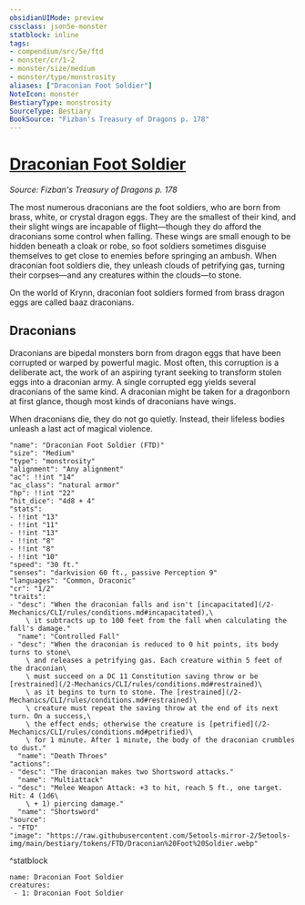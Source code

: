 ```yaml
---
obsidianUIMode: preview
cssclass: json5e-monster
statblock: inline
tags:
- compendium/src/5e/ftd
- monster/cr/1-2
- monster/size/medium
- monster/type/monstrosity
aliases: ["Draconian Foot Soldier"]
NoteIcon: monster
BestiaryType: monstrosity
SourceType: Bestiary
BookSource: "Fizban's Treasury of Dragons p. 178"
---
```

# [Draconian Foot Soldier](2-Mechanics/CLI/bestiary/monstrosity/draconian-foot-soldier-ftd.md)
*Source: Fizban's Treasury of Dragons p. 178*  

The most numerous draconians are the foot soldiers, who are born from brass, white, or crystal dragon eggs. They are the smallest of their kind, and their slight wings are incapable of flight—though they do afford the draconians some control when falling. These wings are small enough to be hidden beneath a cloak or robe, so foot soldiers sometimes disguise themselves to get close to enemies before springing an ambush. When draconian foot soldiers die, they unleash clouds of petrifying gas, turning their corpses—and any creatures within the clouds—to stone.

On the world of Krynn, draconian foot soldiers formed from brass dragon eggs are called baaz draconians.

## Draconians

Draconians are bipedal monsters born from dragon eggs that have been corrupted or warped by powerful magic. Most often, this corruption is a deliberate act, the work of an aspiring tyrant seeking to transform stolen eggs into a draconian army. A single corrupted egg yields several draconians of the same kind. A draconian might be taken for a dragonborn at first glance, though most kinds of draconians have wings.

When draconians die, they do not go quietly. Instead, their lifeless bodies unleash a last act of magical violence.

```statblock
"name": "Draconian Foot Soldier (FTD)"
"size": "Medium"
"type": "monstrosity"
"alignment": "Any alignment"
"ac": !!int "14"
"ac_class": "natural armor"
"hp": !!int "22"
"hit_dice": "4d8 + 4"
"stats":
- !!int "13"
- !!int "11"
- !!int "13"
- !!int "8"
- !!int "8"
- !!int "10"
"speed": "30 ft."
"senses": "darkvision 60 ft., passive Perception 9"
"languages": "Common, Draconic"
"cr": "1/2"
"traits":
- "desc": "When the draconian falls and isn't [incapacitated](/2-Mechanics/CLI/rules/conditions.md#incapacitated),\
    \ it subtracts up to 100 feet from the fall when calculating the fall's damage."
  "name": "Controlled Fall"
- "desc": "When the draconian is reduced to 0 hit points, its body turns to stone\
    \ and releases a petrifying gas. Each creature within 5 feet of the draconian\
    \ must succeed on a DC 11 Constitution saving throw or be [restrained](/2-Mechanics/CLI/rules/conditions.md#restrained)\
    \ as it begins to turn to stone. The [restrained](/2-Mechanics/CLI/rules/conditions.md#restrained)\
    \ creature must repeat the saving throw at the end of its next turn. On a success,\
    \ the effect ends; otherwise the creature is [petrified](/2-Mechanics/CLI/rules/conditions.md#petrified)\
    \ for 1 minute. After 1 minute, the body of the draconian crumbles to dust."
  "name": "Death Throes"
"actions":
- "desc": "The draconian makes two Shortsword attacks."
  "name": "Multiattack"
- "desc": "Melee Weapon Attack: +3 to hit, reach 5 ft., one target. Hit: 4 (1d6\
    \ + 1) piercing damage."
  "name": "Shortsword"
"source":
- "FTD"
"image": "https://raw.githubusercontent.com/5etools-mirror-2/5etools-img/main/bestiary/tokens/FTD/Draconian%20Foot%20Soldier.webp"
```
^statblock

```encounter-table
name: Draconian Foot Soldier
creatures:
 - 1: Draconian Foot Soldier
```